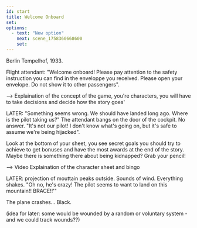 ```yaml
---
id: start
title: Welcome Onboard
set:
options:
  - text: "New option"
    next: scene_1758360668600
    set:
---
```


Berlin Tempelhof, 1933. 

Flight attendant: "Welcome onboard! Please pay attention to the safety instruction you can find in the enveloppe you received. Please open your envelope. Do not show it to other passengers".

--> Explaination of the concept of the game, you're characters, you will have to take decisions and decide how the story goes'

LATER: "Something seems wrong. We should have landed long ago. Where is the pilot taking us?" The attendant bangs on the door of the cockpit. No answer. "It's not our pilot! I don't know what's going on, but it's safe to assume we're being hijacked".

Look at the bottom of your sheet, you see secret goals you should try to achieve to get bonuses and have the most awards at the end of the story. Maybe there is something there about being kidnapped? Grab your pencil!

--> Video Explaination of the character sheet and bingo

LATER: projection of mouttain peaks outside. Sounds of wind. Everything shakes. "Oh no, he's crazy! The pilot seems to want to land on this mountain!! BRACE!!'" 

The plane crashes... Black.

(idea for later: some would be wounded by a random or voluntary system - and we could track wounds??)


